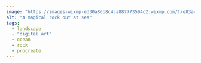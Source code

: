 ```yaml
---
image: "https://images-wixmp-ed30a86b8c4ca887773594c2.wixmp.com/f/e83a41f0-1127-4c89-9388-cca19c024bde/de45dmi-fb1cd8a7-3a74-4912-aa4f-96611778e3c3.jpg/v1/fill/w_1280,h_1601,q_75,strp/magical_rocks_by_honungsburk_de45dmi-fullview.jpg?token=eyJ0eXAiOiJKV1QiLCJhbGciOiJIUzI1NiJ9.eyJzdWIiOiJ1cm46YXBwOiIsImlzcyI6InVybjphcHA6Iiwib2JqIjpbW3siaGVpZ2h0IjoiPD0xNjAxIiwicGF0aCI6IlwvZlwvZTgzYTQxZjAtMTEyNy00Yzg5LTkzODgtY2NhMTljMDI0YmRlXC9kZTQ1ZG1pLWZiMWNkOGE3LTNhNzQtNDkxMi1hYTRmLTk2NjExNzc4ZTNjMy5qcGciLCJ3aWR0aCI6Ijw9MTI4MCJ9XV0sImF1ZCI6WyJ1cm46c2VydmljZTppbWFnZS5vcGVyYXRpb25zIl19.3GDcRGOH4tWRIwSLLNLaNDWWFQt0wCrZqJ7iC4Idf0w"
alt: "A magical rock out at sea"
tags: 
  - landscape
  - "digital art"
  - ocean
  - rock
  - procreate
---
```

